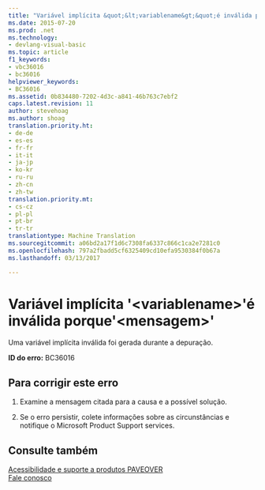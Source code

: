 ```yaml
---
title: "Variável implícita &quot;&lt;variablename&gt;&quot;é inválida porque&quot;&lt;mensagem&gt;&quot; | Documentos do Microsoft"
ms.date: 2015-07-20
ms.prod: .net
ms.technology:
- devlang-visual-basic
ms.topic: article
f1_keywords:
- vbc36016
- bc36016
helpviewer_keywords:
- BC36016
ms.assetid: 0b834480-7202-4d3c-a841-46b763c7ebf2
caps.latest.revision: 11
author: stevehoag
ms.author: shoag
translation.priority.ht:
- de-de
- es-es
- fr-fr
- it-it
- ja-jp
- ko-kr
- ru-ru
- zh-cn
- zh-tw
translation.priority.mt:
- cs-cz
- pl-pl
- pt-br
- tr-tr
translationtype: Machine Translation
ms.sourcegitcommit: a06bd2a17f1d6c7308fa6337c866c1ca2e7281c0
ms.openlocfilehash: 797a2fbadd5cf6325409cd10efa9530384f0b67a
ms.lasthandoff: 03/13/2017

---
```

# <a name="implicit-variable-39ltvariablenamegt39-is-invalid-because-of-39ltmessagegt39"></a>Variável implícita '&lt;variablename&gt;'é inválida porque'&lt;mensagem&gt;'
Uma variável implícita inválida foi gerada durante a depuração.  
  
 **ID do erro:** BC36016  
  
## <a name="to-correct-this-error"></a>Para corrigir este erro  
  
1.  Examine a mensagem citada para a causa e a possível solução.  
  
2.  Se o erro persistir, colete informações sobre as circunstâncias e notifique o Microsoft Product Support services.  
  
## <a name="see-also"></a>Consulte também  
 [Acessibilidade e suporte a produtos PAVEOVER](http://msdn.microsoft.com/en-us/14e1d293-7b6d-40a6-bf3e-a92f8ee6c88c)   
 [Fale conosco](https://docs.microsoft.com/visualstudio/ide/talk-to-us)
